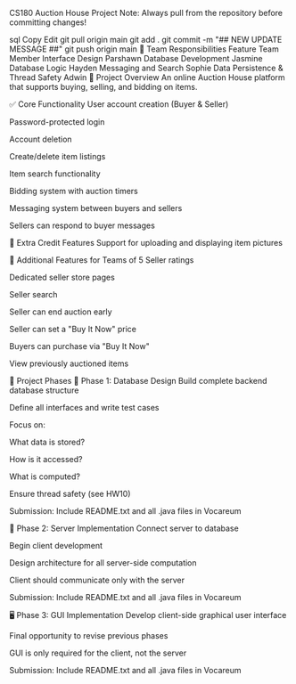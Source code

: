CS180 Auction House Project
Note:
Always pull from the repository before committing changes!

sql
Copy
Edit
git pull origin main
git add .
git commit -m "## NEW UPDATE MESSAGE ##"
git push origin main
👥 Team Responsibilities
Feature	Team Member
Interface Design	Parshawn
Database Development	Jasmine
Database Logic	Hayden
Messaging and Search	Sophie
Data Persistence & Thread Safety	Adwin
🧩 Project Overview
An online Auction House platform that supports buying, selling, and bidding on items.

✅ Core Functionality
User account creation (Buyer & Seller)

Password-protected login

Account deletion

Create/delete item listings

Item search functionality

Bidding system with auction timers

Messaging system between buyers and sellers

Sellers can respond to buyer messages

🌟 Extra Credit Features
Support for uploading and displaying item pictures

👥 Additional Features for Teams of 5
Seller ratings

Dedicated seller store pages

Seller search

Seller can end auction early

Seller can set a "Buy It Now" price

Buyers can purchase via "Buy It Now"

View previously auctioned items

🚧 Project Phases
🧱 Phase 1: Database Design
Build complete backend database structure

Define all interfaces and write test cases

Focus on:

What data is stored?

How is it accessed?

What is computed?

Ensure thread safety (see HW10)

Submission: Include README.txt and all .java files in Vocareum

🔌 Phase 2: Server Implementation
Connect server to database

Begin client development

Design architecture for all server-side computation

Client should communicate only with the server

Submission: Include README.txt and all .java files in Vocareum

🖥️ Phase 3: GUI Implementation
Develop client-side graphical user interface

Final opportunity to revise previous phases

GUI is only required for the client, not the server

Submission: Include README.txt and all .java files in Vocareum
